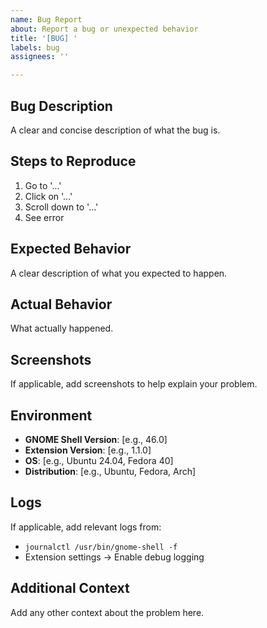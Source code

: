 ```yaml
---
name: Bug Report
about: Report a bug or unexpected behavior
title: '[BUG] '
labels: bug
assignees: ''

---
```


## Bug Description
A clear and concise description of what the bug is.

## Steps to Reproduce
1. Go to '...'
2. Click on '...'
3. Scroll down to '...'
4. See error

## Expected Behavior
A clear description of what you expected to happen.

## Actual Behavior
What actually happened.

## Screenshots
If applicable, add screenshots to help explain your problem.

## Environment
- **GNOME Shell Version**: [e.g., 46.0]
- **Extension Version**: [e.g., 1.1.0]
- **OS**: [e.g., Ubuntu 24.04, Fedora 40]
- **Distribution**: [e.g., Ubuntu, Fedora, Arch]

## Logs
If applicable, add relevant logs from:
- `journalctl /usr/bin/gnome-shell -f`
- Extension settings → Enable debug logging

## Additional Context
Add any other context about the problem here.
